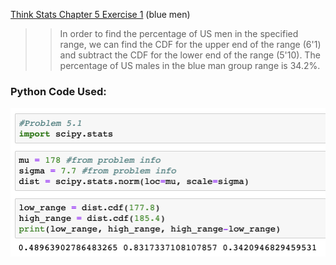 [Think Stats Chapter 5 Exercise 1](http://greenteapress.com/thinkstats2/html/thinkstats2006.html#toc50) (blue men)

>> In order to find the percentage of US men in the specified range, we can find the CDF for the upper end of the range (6'1) and subtract the CDF for the lower end of the range (5'10). The percentage of US males in the blue man group range is 34.2%.

### Python Code Used:

![](Images/5.1Image1.png)
